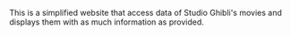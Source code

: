 This is a simplified website that access data of Studio Ghibli's movies and displays them with as much information as provided.